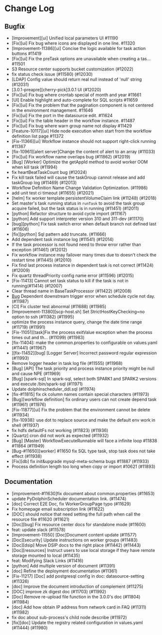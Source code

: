 # Change Log

## Bugfix

- [Improvement][ui] Unified local parameters UI #11190
- [Fix][ui] Fix bug where icons are displayed in one line. #11320
- [Improvement-11386][ui] Concise the logic available for task action buttons #11419
- [Fix][ui] Fix the preTask options are unavailable when creating a tas… #11501
- S3 Resource center supports bucket customization (#12022)
- fix status check issue (#11580) (#12030)
- [LDAP] Config value should return real null instead of 'null' string (#12031)
- [3.0.1-preapre][cherry-pick]3.0.1 UI (#12020)
- [Fix][ui] Fix bug where crontab special of month and year #11661
- [UI] Enable highlight and auto-complete for SQL scripts #11659
- [Fix][ui] Fix the problem that the pagination component is not centered in the environment management. #11646
- [Fix][ui] Fix the port in the datasource edit. #11624
- [Fix][ui] Fix the table header in the workflow instance. #11487
- [Fix][ui] Fix bug where warn group name not display #11429
- [Feature-10117][ui] Hide node execution when start from the workflow definition list page #11372
- [Fix-11366][ui] Workflow instance should not support right-click running #11367
- [fix-10961][alert server]Change the content of alert to an array (#11033)
- [Fix][ui] Fix workflow name overlaps bug (#11862) (#12019)
- [Bug] [Worker] Optimize the getAppId method to avoid worker OOM when kill task (#11994)
- fix heartBeatTaskCount bug (#12024)
- Fix kill task failed will cause the taskGroup cannot release and add taskGroup log (#11469) (#12013)
- Workflow Definition Name Change Validation Optimization. (#11986)
- add unit test ci timeout (#11655) (#12021)
- [helm] fix worker template persistentVolumeClaim link (#11248) (#12018)
- Set master's task running status in `runTask` to avoid the task group acquire failed, but the task status is in running (#11451) (#12011)
- [python] Refactor structure to avoid cycle import (#11167)
- [python] Add support interpreter version 310 and 311-dev (#11170)
- [bug][python] Fix task switch error when default branch not defined last (#11606)
- [fix][python] Sql pattern add truncate. (#11666)
- Add dependent task instance log (#11541) (#12014)
- If the task processor is not found need to throw error rather than exception (#11461) (#12012)
- Fix workflow instance may failover many times due to doesn't check the restart time (#11445) (#12010)
- Fix find last process instance in dependent task is not correct (#11424) (#12009)
- Fix quartz threadPriority config name error (#11596) (#12015)
- [Fix-11413] Cannot set task status to kill if the task is not in running(#11414) (#12007)
- Clear thread name in BaseTaskProcessor (#11422) (#12008)
- [Bug](dependent) Dependent downstream trigger error when schedule cycle not day. (#11987)
- [CI] Fix cluster test abnormal (#11688) (#11985)
- [Improvement-11380][scp-host.sh] Set StrictHostKeyChecking=no option to ssh (#11382) (#11995)
- optimize the process instance query, change the date time range (#11719) (#11991)
- [Fix-11051][task]Fix the process exitValue exception when the process times out and th… (#11099) (#11983)
- [fix-11404]: make the common.properties to configurable on values.yaml (#11441) (#11967)
- ][fix-11452][bug] [Logger Server] Incorrect password regular expression (#11993)
- Remove logger header in task log file (#11555) (#11968)
- [Bug] [API] The task priority and process instance priority might be null and cause NPE (#11969)
- [Bug] [spark-sql] In spark-sql, select both SPARK1 and SPARK2 versions and execute /bin/spark-sql (#11971)
- Update dolphinscheduler_ddl.sql (#11974)
- [fix-#11815] fix ck column names contain special characters (#11973)
- [Bug][workflow definition] fix ordinary users can not create depend task (#11961) (#11976)
- [Fix-11877][ui] Fix the problem that the environment cannot be delete (#11934)
- [fix-10938]: use dot to replace source and make the default env work in shell (#11937)
- fix hdfs defaultFs not working (#11823) (#11936)
- [Quartz] cron did not work as expected (#11932)
- [Bug] [Master] WorkflowExecuteRunnable will face a infinite loop #11838 #11864 (#11949)
- [Bug-#11650][worker] #11650 fix SQL type task, stop task does not take effect (#11938)
- [Fix][db] fix init&upgrade mysql-meta-schema bugs #11887 (#11933)
- Process definition length too long when copy or import #10621 (#11893)

## Documentation

- [improvement-#11630]fix document about common.properties (#11653)
- update PyDolphinScheduler documentation link. (#11474)
- [doc] Correct E2E Doc, fix WorkerGroupPage typo (#11629)
- Fix homepage email subscription link (#11622)
- [DOC] should notice that need setting the full path when call the resource file #11620 (#11621)
- [Doc][bug] Fix resource center docs for standalone mode (#11600)
- feat: update slack (#11578)
- [Improvement-11550] [Doc]Document content update (#11577)
- [Doc][security] Update instructions on worker groups (#11483)
- [Doc][dsip] Move DSIP docs to the right place (#11442) (#11443)
- [Doc][resources] Instruct users to use local storage if they have remote storage mounted to local (#11435)
- feat: Modifying Slack Links (#11416)
- [python] Add multiple version of document (#11391)
- [doc] Refine the deployment documentation (#11361)
- [Fix-11217] [Doc] add postgresql config in doc: datasource-setting (#11326)
- [doc] Improve the document introduction of complement (#11275)
- [DOC] improve zk digest doc (#11703) (#11992)
- [Doc] Remove re-upload file function in the 3.0.0's doc (#11804) (#11984)
- [doc] Add how obtain IP address from network card in FAQ (#11311) (#11982)
- fix doc about sub-process's child node describe (#11972)
- [fix][doc] Update the registry related configuration in values.yaml (#11444) (#11980)
